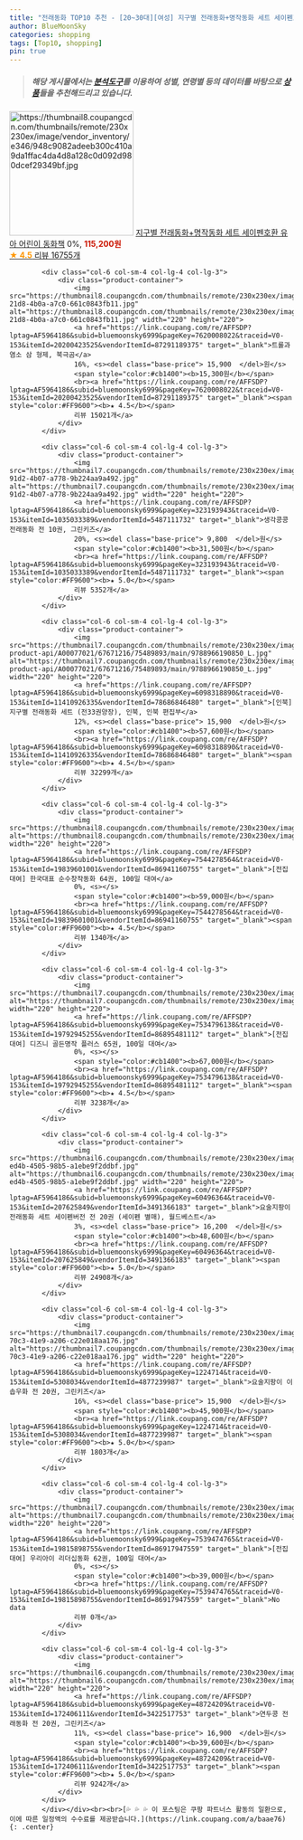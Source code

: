```yaml
---
title: "전래동화 TOP10 추천 - [20~30대][여성] 지구별 전래동화+명작동화 세트 세이펜호환 유아 어린이 동화책"
author: BlueMoonSky
categories: shopping
tags: [Top10, shopping]
pin: true
---
```


> ##### 해당 게시물에서는 [**분석도구**](https://itemscout.io/)를 이용하여 **성별**, **연령별** 등의 데이터를 바탕으로 [**상품**](https://link.coupang.com/a/baae76)들을 추천해드리고 있습니다.
<div class="container"><div class="row">
            <div class="col-6 col-sm-4 col-lg-4 col-lg-3">
                <div class="product-container">
                    <img src="https://thumbnail8.coupangcdn.com/thumbnails/remote/230x230ex/image/vendor_inventory/e346/948c9082adeeb300c410a9da1ffac4da4d8a128c0d092d980dcef29349bf.jpg" alt="https://thumbnail8.coupangcdn.com/thumbnails/remote/230x230ex/image/vendor_inventory/e346/948c9082adeeb300c410a9da1ffac4da4d8a128c0d092d980dcef29349bf.jpg" width="220" height="220">
                    <a href="https://link.coupang.com/re/AFFSDP?lptag=AF5964186&subid=bluemoonsky6999&pageKey=6326729538&traceid=V0-153&itemId=13212744939&vendorItemId=80471162548" target="_blank">지구별 전래동화+명작동화 세트 세이펜호환 유아 어린이 동화책</a>
                    0%, <s></s> 
                    <span style="color:#cb1400"><b>115,200원</b></span>
                    <br><a href="https://link.coupang.com/re/AFFSDP?lptag=AF5964186&subid=bluemoonsky6999&pageKey=6326729538&traceid=V0-153&itemId=13212744939&vendorItemId=80471162548" target="_blank"><span style="color:#FF9600"><b>★ 4.5</b></span>
                    리뷰 16755개</a>
                </div>
            </div>
            
            <div class="col-6 col-sm-4 col-lg-4 col-lg-3">
                <div class="product-container">
                    <img src="https://thumbnail8.coupangcdn.com/thumbnails/remote/230x230ex/image/retail/images/2023/09/25/18/8/673ec4a7-21d8-4b0a-a7c0-661c0843fb11.jpg" alt="https://thumbnail8.coupangcdn.com/thumbnails/remote/230x230ex/image/retail/images/2023/09/25/18/8/673ec4a7-21d8-4b0a-a7c0-661c0843fb11.jpg" width="220" height="220">
                    <a href="https://link.coupang.com/re/AFFSDP?lptag=AF5964186&subid=bluemoonsky6999&pageKey=7620008022&traceid=V0-153&itemId=20200423525&vendorItemId=87291189375" target="_blank">트롤과 염소 삼 형제, 북극곰</a>
                    16%, <s><del class="base-price"> 15,900  </del>원</s> 
                    <span style="color:#cb1400"><b>15,300원</b></span>
                    <br><a href="https://link.coupang.com/re/AFFSDP?lptag=AF5964186&subid=bluemoonsky6999&pageKey=7620008022&traceid=V0-153&itemId=20200423525&vendorItemId=87291189375" target="_blank"><span style="color:#FF9600"><b>★ 4.5</b></span>
                    리뷰 15021개</a>
                </div>
            </div>
            
            <div class="col-6 col-sm-4 col-lg-4 col-lg-3">
                <div class="product-container">
                    <img src="https://thumbnail7.coupangcdn.com/thumbnails/remote/230x230ex/image/retail/images/2019/10/18/20/5/1d4ec10f-91d2-4b07-a778-9b224aa9a492.jpg" alt="https://thumbnail7.coupangcdn.com/thumbnails/remote/230x230ex/image/retail/images/2019/10/18/20/5/1d4ec10f-91d2-4b07-a778-9b224aa9a492.jpg" width="220" height="220">
                    <a href="https://link.coupang.com/re/AFFSDP?lptag=AF5964186&subid=bluemoonsky6999&pageKey=323193943&traceid=V0-153&itemId=1035033389&vendorItemId=5487111732" target="_blank">생각콩콩 전래동화 전 10권, 그린키즈</a>
                    20%, <s><del class="base-price"> 9,800  </del>원</s> 
                    <span style="color:#cb1400"><b>31,500원</b></span>
                    <br><a href="https://link.coupang.com/re/AFFSDP?lptag=AF5964186&subid=bluemoonsky6999&pageKey=323193943&traceid=V0-153&itemId=1035033389&vendorItemId=5487111732" target="_blank"><span style="color:#FF9600"><b>★ 5.0</b></span>
                    리뷰 5352개</a>
                </div>
            </div>
            
            <div class="col-6 col-sm-4 col-lg-4 col-lg-3">
                <div class="product-container">
                    <img src="https://thumbnail7.coupangcdn.com/thumbnails/remote/230x230ex/image/retail-product-api/A00077021/67671216/75489893/main/9788966190850_L.jpg" alt="https://thumbnail7.coupangcdn.com/thumbnails/remote/230x230ex/image/retail-product-api/A00077021/67671216/75489893/main/9788966190850_L.jpg" width="220" height="220">
                    <a href="https://link.coupang.com/re/AFFSDP?lptag=AF5964186&subid=bluemoonsky6999&pageKey=6098318890&traceid=V0-153&itemId=11410926335&vendorItemId=78686846480" target="_blank">[인북]지구별 전래동화 세트 (전33권양장), 인북, 인북 편집부</a>
                    12%, <s><del class="base-price"> 15,900  </del>원</s> 
                    <span style="color:#cb1400"><b>57,600원</b></span>
                    <br><a href="https://link.coupang.com/re/AFFSDP?lptag=AF5964186&subid=bluemoonsky6999&pageKey=6098318890&traceid=V0-153&itemId=11410926335&vendorItemId=78686846480" target="_blank"><span style="color:#FF9600"><b>★ 4.5</b></span>
                    리뷰 32299개</a>
                </div>
            </div>
            
            <div class="col-6 col-sm-4 col-lg-4 col-lg-3">
                <div class="product-container">
                    <img src="https://thumbnail8.coupangcdn.com/thumbnails/remote/230x230ex/image/vendor_inventory/2b36/fe601cc35a0aa53ef8c026fb1ce5e45439c52f9fcab991a245b9e90ecdaf.jpg" alt="https://thumbnail8.coupangcdn.com/thumbnails/remote/230x230ex/image/vendor_inventory/2b36/fe601cc35a0aa53ef8c026fb1ce5e45439c52f9fcab991a245b9e90ecdaf.jpg" width="220" height="220">
                    <a href="https://link.coupang.com/re/AFFSDP?lptag=AF5964186&subid=bluemoonsky6999&pageKey=7544278564&traceid=V0-153&itemId=19839601001&vendorItemId=86941160755" target="_blank">[전집대여] 한국대표 순수창작동화 64권, 100일 대여</a>
                    0%, <s></s> 
                    <span style="color:#cb1400"><b>59,000원</b></span>
                    <br><a href="https://link.coupang.com/re/AFFSDP?lptag=AF5964186&subid=bluemoonsky6999&pageKey=7544278564&traceid=V0-153&itemId=19839601001&vendorItemId=86941160755" target="_blank"><span style="color:#FF9600"><b>★ 4.5</b></span>
                    리뷰 1340개</a>
                </div>
            </div>
            
            <div class="col-6 col-sm-4 col-lg-4 col-lg-3">
                <div class="product-container">
                    <img src="https://thumbnail7.coupangcdn.com/thumbnails/remote/230x230ex/image/vendor_inventory/2015/db916189ab01dd393d0cc27d74cbad2d29a9c84c71e281e3946e59afcec6.png" alt="https://thumbnail7.coupangcdn.com/thumbnails/remote/230x230ex/image/vendor_inventory/2015/db916189ab01dd393d0cc27d74cbad2d29a9c84c71e281e3946e59afcec6.png" width="220" height="220">
                    <a href="https://link.coupang.com/re/AFFSDP?lptag=AF5964186&subid=bluemoonsky6999&pageKey=7534796138&traceid=V0-153&itemId=19792945255&vendorItemId=86895481112" target="_blank">[전집대여] 디즈니 골든명작 플러스 65권, 100일 대여</a>
                    0%, <s></s> 
                    <span style="color:#cb1400"><b>67,000원</b></span>
                    <br><a href="https://link.coupang.com/re/AFFSDP?lptag=AF5964186&subid=bluemoonsky6999&pageKey=7534796138&traceid=V0-153&itemId=19792945255&vendorItemId=86895481112" target="_blank"><span style="color:#FF9600"><b>★ 4.5</b></span>
                    리뷰 3238개</a>
                </div>
            </div>
            
            <div class="col-6 col-sm-4 col-lg-4 col-lg-3">
                <div class="product-container">
                    <img src="https://thumbnail6.coupangcdn.com/thumbnails/remote/230x230ex/image/product/image/vendoritem/2018/11/23/3491366183/a46e4975-ed4b-4505-98b5-a1ebe9f2ddbf.jpg" alt="https://thumbnail6.coupangcdn.com/thumbnails/remote/230x230ex/image/product/image/vendoritem/2018/11/23/3491366183/a46e4975-ed4b-4505-98b5-a1ebe9f2ddbf.jpg" width="220" height="220">
                    <a href="https://link.coupang.com/re/AFFSDP?lptag=AF5964186&subid=bluemoonsky6999&pageKey=60496364&traceid=V0-153&itemId=207625849&vendorItemId=3491366183" target="_blank">요술지팡이 전래동화 세트 세이펜버전 전 20권 (세이펜 별매), 월드베스트</a>
                    3%, <s><del class="base-price"> 16,200  </del>원</s> 
                    <span style="color:#cb1400"><b>48,600원</b></span>
                    <br><a href="https://link.coupang.com/re/AFFSDP?lptag=AF5964186&subid=bluemoonsky6999&pageKey=60496364&traceid=V0-153&itemId=207625849&vendorItemId=3491366183" target="_blank"><span style="color:#FF9600"><b>★ 5.0</b></span>
                    리뷰 24908개</a>
                </div>
            </div>
            
            <div class="col-6 col-sm-4 col-lg-4 col-lg-3">
                <div class="product-container">
                    <img src="https://thumbnail7.coupangcdn.com/thumbnails/remote/230x230ex/image/product/image/vendoritem/2019/01/29/3007436784/8698c0d1-70c3-41e9-a206-c22e018aa176.jpg" alt="https://thumbnail7.coupangcdn.com/thumbnails/remote/230x230ex/image/product/image/vendoritem/2019/01/29/3007436784/8698c0d1-70c3-41e9-a206-c22e018aa176.jpg" width="220" height="220">
                    <a href="https://link.coupang.com/re/AFFSDP?lptag=AF5964186&subid=bluemoonsky6999&pageKey=1224714&traceid=V0-153&itemId=5308034&vendorItemId=4877239987" target="_blank">요술지팡이 이솝우화 전 20권, 그린키즈</a>
                    16%, <s><del class="base-price"> 15,900  </del>원</s> 
                    <span style="color:#cb1400"><b>45,900원</b></span>
                    <br><a href="https://link.coupang.com/re/AFFSDP?lptag=AF5964186&subid=bluemoonsky6999&pageKey=1224714&traceid=V0-153&itemId=5308034&vendorItemId=4877239987" target="_blank"><span style="color:#FF9600"><b>★ 5.0</b></span>
                    리뷰 1803개</a>
                </div>
            </div>
            
            <div class="col-6 col-sm-4 col-lg-4 col-lg-3">
                <div class="product-container">
                    <img src="https://thumbnail7.coupangcdn.com/thumbnails/remote/230x230ex/image/vendor_inventory/989d/6644654fdf0c7a4bd31680efdeae8298ccd42c58c6d04959c2128b767f1e.jpg" alt="https://thumbnail7.coupangcdn.com/thumbnails/remote/230x230ex/image/vendor_inventory/989d/6644654fdf0c7a4bd31680efdeae8298ccd42c58c6d04959c2128b767f1e.jpg" width="220" height="220">
                    <a href="https://link.coupang.com/re/AFFSDP?lptag=AF5964186&subid=bluemoonsky6999&pageKey=7539474765&traceid=V0-153&itemId=19815898755&vendorItemId=86917947559" target="_blank">[전집대여] 우리아이 리더십동화 62권, 100일 대여</a>
                    0%, <s></s> 
                    <span style="color:#cb1400"><b>39,000원</b></span>
                    <br><a href="https://link.coupang.com/re/AFFSDP?lptag=AF5964186&subid=bluemoonsky6999&pageKey=7539474765&traceid=V0-153&itemId=19815898755&vendorItemId=86917947559" target="_blank">No data
                    리뷰 0개</a>
                </div>
            </div>
            
            <div class="col-6 col-sm-4 col-lg-4 col-lg-3">
                <div class="product-container">
                    <img src="https://thumbnail6.coupangcdn.com/thumbnails/remote/230x230ex/image/vendor_inventory/53bb/57919d3a932e55da4ab50e7fd632e090ae9b619525a195050b5c83675cdb.png" alt="https://thumbnail6.coupangcdn.com/thumbnails/remote/230x230ex/image/vendor_inventory/53bb/57919d3a932e55da4ab50e7fd632e090ae9b619525a195050b5c83675cdb.png" width="220" height="220">
                    <a href="https://link.coupang.com/re/AFFSDP?lptag=AF5964186&subid=bluemoonsky6999&pageKey=48724209&traceid=V0-153&itemId=172406111&vendorItemId=3422517753" target="_blank">연두콩 전래동화 전 20권, 그린키즈</a>
                    11%, <s><del class="base-price"> 16,900  </del>원</s> 
                    <span style="color:#cb1400"><b>39,600원</b></span>
                    <br><a href="https://link.coupang.com/re/AFFSDP?lptag=AF5964186&subid=bluemoonsky6999&pageKey=48724209&traceid=V0-153&itemId=172406111&vendorItemId=3422517753" target="_blank"><span style="color:#FF9600"><b>★ 5.0</b></span>
                    리뷰 9242개</a>
                </div>
            </div>
            </div></div><br><br>[💦 💦 💦 이 포스팅은 쿠팡 파트너스 활동의 일환으로, 이에 따른 일정액의 수수료를 제공받습니다.](https://link.coupang.com/a/baae76){: .center}